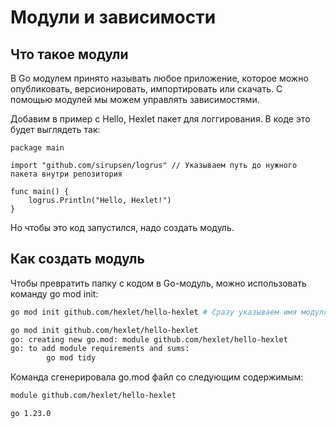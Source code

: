 # Модули и зависимости

## Что такое модули

В Go модулем принято называть любое приложение, которое можно опубликовать, версионировать, импортировать или скачать. С помощью модулей мы можем управлять зависимостями.

Добавим в пример с Hello, Hexlet пакет для логгирования. В коде это будет выглядеть так:

```golang
package main

import "github.com/sirupsen/logrus" // Указываем путь до нужного пакета внутри репозитория

func main() {
    logrus.Println("Hello, Hexlet!")
}
```

Но чтобы это код запустился, надо создать модуль.

## Как создать модуль

Чтобы превратить папку с кодом в Go-модуль, можно использовать команду go mod init:

```bash
go mod init github.com/hexlet/hello-hexlet # Сразу указываем имя модуля

go mod init github.com/hexlet/hello-hexlet                                             1 ↵
go: creating new go.mod: module github.com/hexlet/hello-hexlet
go: to add module requirements and sums:
        go mod tidy
```

Команда сгенерировала go.mod файл со следующим содержимым:

```bash
module github.com/hexlet/hello-hexlet

go 1.23.0
```

